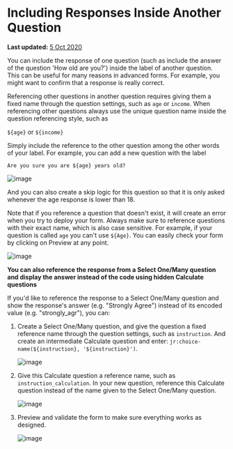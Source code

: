 # Including Responses Inside Another Question
**Last updated:** <a href="https://github.com/kobotoolbox/docs/blob/aca19282c9a46e952209d16a75fce9e800f6ea1c/source/responses_inside_question.md" class="reference">5 Oct 2020</a>

You can include the response of one question (such as include the answer of the question 'How old are you?') inside the label of another question. This can be useful for many reasons in advanced forms. For example, you might want to confirm that a response is really correct.

Referencing other questions in another question requires giving them a fixed name through the question settings, such as `age` or `income`. When referencing other questions always use the unique question name inside the question referencing style, such as

`${age}` or `${income}`

Simply include the reference to the other question among the other words of your label. For example, you can add a new question with the label

`Are you sure you are ${age} years old?`

![image](/images/responses_inside_question/question_name.gif)

And you can also create a skip logic for this question so that it is only asked whenever the age response is lower than 18.

Note that if you reference a question that doesn't exist, it will create an error when you try to deploy your form. Always make sure to reference questions with their exact name, which is also case sensitive. For example, if your question is called `age` you can't use `${Age}`. You can easily check your form by clicking on Preview at any point.

![image](/images/responses_inside_question/preview.gif)

**You can also reference the response from a Select One/Many question and display the answer instead of the code using hidden Calculate questions**

If you'd like to reference the response to a Select One/Many question and show the response's answer (e.g. "Strongly Agree") instead of its encoded value (e.g. "strongly_agr"), you can:

1. Create a Select One/Many question, and give the question a fixed reference name through the question settings, such as `instruction`. And create an intermediate Calculate question and enter: `jr:choice-name(${instruction}, '${instruction}')`.

    ![image](/images/responses_inside_question/select_updated.gif)

2. Give this Calculate question a reference name, such as `instruction_calculation`. In your new question, reference this Calculate question instead of the name given to the Select One/Many question.

    ![image](/images/responses_inside_question/calculate.gif)

3. Preview and validate the form to make sure everything works as designed.

    ![image](/images/responses_inside_question/preview_calculate.gif)
